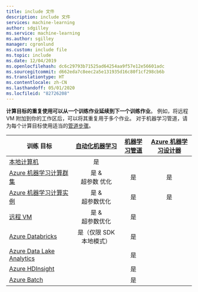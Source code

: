 ```yaml
---
title: include 文件
description: include 文件
services: machine-learning
author: sdgilley
ms.service: machine-learning
ms.author: sgilley
manager: cgronlund
ms.custom: include file
ms.topic: include
ms.date: 12/04/2019
ms.openlocfilehash: dc6c29793b71525ad64254aa9f57e12e56601adc
ms.sourcegitcommit: d662eda7c8eec2a5e131935d16c80f1cf298cb6b
ms.translationtype: HT
ms.contentlocale: zh-CN
ms.lasthandoff: 05/01/2020
ms.locfileid: "82726208"
---
```

**计算目标的重复使用可以从一个训练作业延续到下一个训练作业**。 例如，将远程 VM 附加到你的工作区后，可以将其重复用于多个作业。  对于机器学习管道，请为每个计算目标使用适当的[管道步骤](https://docs.microsoft.com/python/api/azureml-pipeline-steps/azureml.pipeline.steps?view=azure-ml-py)。

|训练&nbsp;目标|[自动化机器学习](../articles/machine-learning/concept-automated-ml.md) | [机器学习管道](../articles/machine-learning/concept-ml-pipelines.md) | [Azure 机器学习设计器](../articles/machine-learning/concept-designer.md)
|----|:----:|:----:|:----:|
|[本地计算机](../articles/machine-learning/how-to-set-up-training-targets.md#local)| 是 | &nbsp; | &nbsp; |
|[Azure 机器学习计算群集](../articles/machine-learning/how-to-set-up-training-targets.md#amlcompute)| 是 & <br/>超参数&nbsp;优化 | 是 | 是 |
|[Azure 机器学习计算实例](../articles/machine-learning/concept-compute-instance.md) | 是 & <br/>超参数优化 | 是 | 是 |
|[远程 VM](../articles/machine-learning/how-to-set-up-training-targets.md#vm) | 是 & <br/>超参数优化 | 是 | &nbsp; |
|[Azure&nbsp;Databricks](../articles/machine-learning/how-to-create-your-first-pipeline.md#databricks)| 是（仅限 SDK 本地模式） | 是 | &nbsp; |
|[Azure Data Lake Analytics](../articles/machine-learning/how-to-create-your-first-pipeline.md#adla) | &nbsp; | 是 | &nbsp; |
|[Azure HDInsight](../articles/machine-learning/how-to-set-up-training-targets.md#hdinsight) | &nbsp; | 是 | &nbsp; |
|[Azure Batch](../articles/machine-learning/how-to-set-up-training-targets.md#azbatch) | &nbsp; | 是 | &nbsp; |

